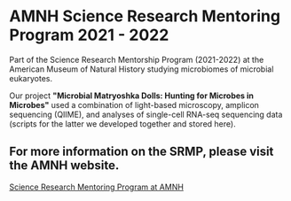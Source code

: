 # AMNH Science Research Mentoring Program 2021 - 2022 
Part of the Science Research Mentorship Program (2021-2022) at the American Museum of Natural History studying microbiomes of microbial eukaryotes.

Our project **"Microbial Matryoshka Dolls: Hunting for Microbes in Microbes"** used a combination of light-based microscopy, amplicon sequencing (QIIME), and analyses of single-cell RNA-seq sequencing data (scripts for the latter we developed together and stored here).

## For more information on the SRMP, please visit the AMNH website.
[Science Research Mentoring Program at AMNH](https://www.amnh.org/learn-teach/teens/science-research-mentoring-program)
